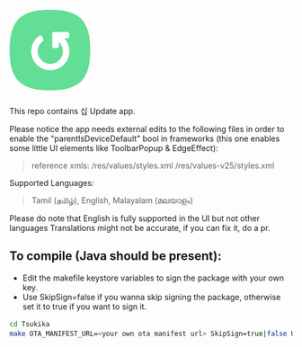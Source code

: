 ![Banner](https://github.com/pachdomenic/TukiRom-OTA/blob/m31/img/icon.png?raw=true)
=====

This repo contains 십 Update app.

Please notice the app needs external edits to the following files in order to enable the "parentIsDeviceDefault" bool in frameworks (this one enables some little UI elements like ToolbarPopup & EdgeEffect):

> reference xmls: /res/values/styles.xml
> /res/values-v25/styles.xml

Supported Languages:

> Tamil (தமிழ்),
> English,
> Malayalam (മലയാളം)

Please do note that English is fully supported in the UI but not other languages
Translations might not be accurate, if you can fix it, do a pr.

## To compile (Java should be present):
- Edit the makefile keystore variables to sign the package with your own key.
- Use SkipSign=false if you wanna skip signing the package, otherwise set it to true if you want to sign it.
```bash
cd Tsukika
make OTA_MANIFEST_URL=<your own ota manifest url> SkipSign=true|false UN1CAUpdater
```